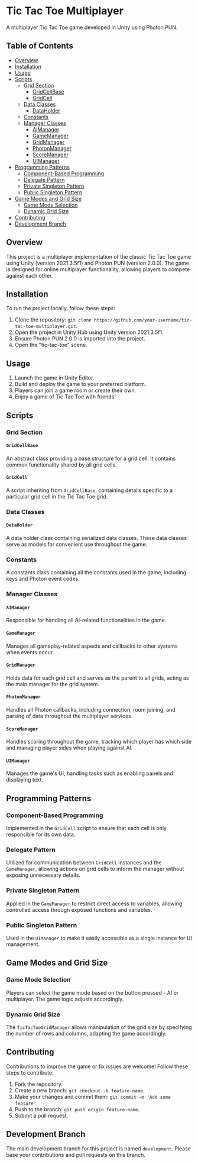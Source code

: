 # Tic Tac Toe Multiplayer

A multiplayer Tic Tac Toe game developed in Unity using Photon PUN.

## Table of Contents
- [Overview](#overview)
- [Installation](#installation)
- [Usage](#usage)
- [Scripts](#scripts)
  - [Grid Section](#grid-section)
    - [GridCellBase](#gridcellbase)
    - [GridCell](#gridcell)
  - [Data Classes](#data-classes)
    - [DataHolder](#dataholder)
  - [Constants](#constants)
  - [Manager Classes](#manager-classes)
    - [AIManager](#aimanager)
    - [GameManager](#gamemanager)
    - [GridManager](#gridmanager)
    - [PhotonManager](#photonmanager)
    - [ScoreManager](#scoremanager)
    - [UIManager](#uimanager)
- [Programming Patterns](#programming-patterns)
  - [Component-Based Programming](#component-based-programming)
  - [Delegate Pattern](#delegate-pattern)
  - [Private Singleton Pattern](#private-singleton-pattern)
  - [Public Singleton Pattern](#public-singleton-pattern)
- [Game Modes and Grid Size](#game-modes-and-grid-size)
  - [Game Mode Selection](#game-mode-selection)
  - [Dynamic Grid Size](#dynamic-grid-size)
- [Contributing](#contributing)
- [Development Branch](#development-branch)

## Overview

This project is a multiplayer implementation of the classic Tic Tac Toe game using Unity (version 2021.3.5f1) and Photon PUN (version 2.0.0). The game is designed for online multiplayer functionality, allowing players to compete against each other.

## Installation

To run the project locally, follow these steps:

1. Clone the repository: `git clone https://github.com/your-username/tic-tac-toe-multiplayer.git`.
2. Open the project in Unity Hub using Unity version 2021.3.5f1.
3. Ensure Photon PUN 2.0.0 is imported into the project.
4. Open the "tic-tac-toe" scene.

## Usage

1. Launch the game in Unity Editor.
2. Build and deploy the game to your preferred platform.
3. Players can join a game room or create their own.
4. Enjoy a game of Tic Tac Toe with friends!

## Scripts

### Grid Section

#### `GridCellBase`

An abstract class providing a base structure for a grid cell. It contains common functionality shared by all grid cells.

#### `GridCell`

A script inheriting from `GridCellBase`, containing details specific to a particular grid cell in the Tic Tac Toe grid.

### Data Classes

#### `DataHolder`

A data holder class containing serialized data classes. These data classes serve as models for convenient use throughout the game.

### Constants

A constants class containing all the constants used in the game, including keys and Photon event codes.

### Manager Classes

#### `AIManager`

Responsible for handling all AI-related functionalities in the game.

#### `GameManager`

Manages all gameplay-related aspects and callbacks to other systems when events occur.

#### `GridManager`

Holds data for each grid cell and serves as the parent to all grids, acting as the main manager for the grid system.

#### `PhotonManager`

Handles all Photon callbacks, including connection, room joining, and parsing of data throughout the multiplayer services.

#### `ScoreManager`

Handles scoring throughout the game, tracking which player has which side and managing player sides when playing against AI.

#### `UIManager`

Manages the game's UI, handling tasks such as enabling panels and displaying text.

## Programming Patterns

### Component-Based Programming

Implemented in the `GridCell` script to ensure that each cell is only responsible for its own data.

### Delegate Pattern

Utilized for communication between `GridCell` instances and the `GameManager`, allowing actions on grid cells to inform the manager without exposing unnecessary details.

### Private Singleton Pattern

Applied in the `GameManager` to restrict direct access to variables, allowing controlled access through exposed functions and variables.

### Public Singleton Pattern

Used in the `UIManager` to make it easily accessible as a single instance for UI management.

## Game Modes and Grid Size

### Game Mode Selection

Players can select the game mode based on the button pressed - AI or multiplayer. The game logic adjusts accordingly.

### Dynamic Grid Size

The `TicTacToeGridManager` allows manipulation of the grid size by specifying the number of rows and columns, adapting the game accordingly.

## Contributing

Contributions to improve the game or fix issues are welcome! Follow these steps to contribute:

1. Fork the repository.
2. Create a new branch: `git checkout -b feature-name`.
3. Make your changes and commit them: `git commit -m 'Add some feature'`.
4. Push to the branch: `git push origin feature-name`.
5. Submit a pull request.

## Development Branch

The main development branch for this project is named `development`. Please base your contributions and pull requests on this branch.


